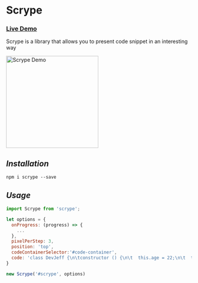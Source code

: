 # Scrype

### [Live Demo](https://devjeff.info/scrype)

Scrype is a library that allows you to present code snippet in an interesting way

<img src="/assets/example.gif" alt="Scrype Demo" width="250" />

## *Installation*

    npm i scrype --save

## *Usage*

~~~ javascript
import Scrype from 'scrype';

let options = {
  onProgress: (progress) => {
    ...
  },
  pixelPerStep: 3,
  position: 'top',
  codeContainerSelector:'#code-container',
  code: 'class DevJeff {\n\tconstructor () {\n\t  this.age = 22;\n\t  this.sex = \'F\'~~M\';\n\t  this.from = \'Hong Kang ~~~~ong\';\n\t}\n\tabout () {...}\n\tprojects () {...}\n\tblog () {...}\n}\n> let person = new DevJeff();'
}

new Scrype('#scrype', options)
~~~
